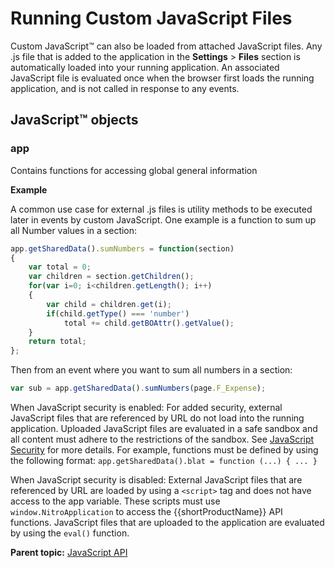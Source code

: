 # Running Custom JavaScript Files 

Custom JavaScript™ can also be loaded from attached JavaScript files. Any .js file that is added to the application in the **Settings** \> **Files** section is automatically loaded into your running application. An associated JavaScript file is evaluated once when the browser first loads the running application, and is not called in response to any events.

## JavaScript™ objects


### app

Contains functions for accessing global general information

**Example**

A common use case for external .js files is utility methods to be executed later in events by custom JavaScript. One example is a function to sum up all Number values in a section:

```javascript
app.getSharedData().sumNumbers = function(section)
{
	var total = 0;
	var children = section.getChildren();
	for(var i=0; i<children.getLength(); i++)
	{
		var child = children.get(i);
		if(child.getType() === 'number')
			total += child.getBOAttr().getValue();
	}
	return total;
};
```

Then from an event where you want to sum all numbers in a section:

```javascript   
var sub = app.getSharedData().sumNumbers(page.F_Expense);
```

When JavaScript security is enabled: For added security, external JavaScript files that are referenced by URL do not load into the running application. Uploaded JavaScript files are evaluated in a safe sandbox and all content must adhere to the restrictions of the sandbox. See [JavaScript Security](ref_jsapi_javascript_security.md) for more details. For example, functions must be defined by using the following format: `app.getSharedData().blat = function (...) { ... }`

When JavaScript security is disabled: External JavaScript files that are referenced by URL are loaded by using a `<script>` tag and does not have access to the app variable. These scripts must use `window.NitroApplication` to access the {{shortProductName}} API functions. JavaScript files that are uploaded to the application are evaluated by using the `eval()` function.

**Parent topic:** [JavaScript API](ref_javascript_api.md)

